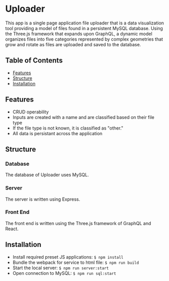 # Uploader
This app is a single page application file uploader that is a data visualization tool providing a model of files found in a persistent MySQL database. Using the Three.js framework that expands upon GraphQL, a dynamic model organizes files into five categories represented by complex geometries that grow and rotate as files are uploaded and saved to the database.

## Table of Contents
- [Features](#features)
- [Structure](#structure)
- [Installation](#installation)

## Features
- CRUD operability
- Inputs are created with a name and are classified based on their file type
- If the file type is not known, it is classified as "other."
- All data is persistant across the application

## Structure
### Database
The database of Uploader uses MySQL.
### Server
The server is written using Express.
### Front End
The front end is written using the Three.js framework of GraphQL and React.

## Installation
- Install required preset JS applications:
`$ npm install`
- Bundle the webpack for service to html file:
`$ npm run build`
- Start the local server:
`$ npm run server:start`
- Open connection to MySQL:
`$ npm run sql:start`

